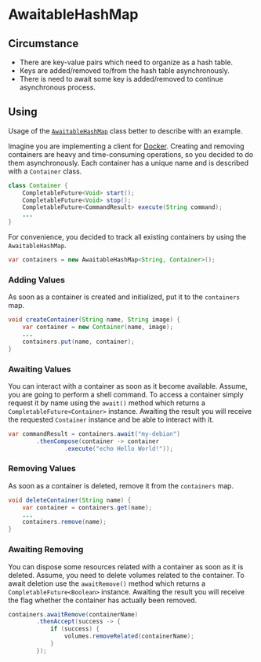# AwaitableHashMap

## Circumstance

* There are key-value pairs which need to organize as a hash table.
* Keys are added/removed to/from the hash table asynchronously.
* There is need to await some key is added/removed to continue asynchronous process.

## Using

Usage of the [`AwaitableHashMap`](../asynchronizer/src/main/java/ru/asynchronizer/util/concurrent/AwaitableHashMap.java) class
better to describe with an example.

Imagine you are implementing a client for [Docker](https://www.docker.com/).
Creating and removing containers are heavy and time-consuming operations, so you decided to do them asynchronously.
Each container has a unique name and is described with a `Container` class.

```java
class Container {
    CompletableFuture<Void> start();
    CompletableFuture<Void> stop();
    CompletableFuture<CommandResult> execute(String command);
    ...
}
```

For convenience, you decided to track all existing containers by using the `AwaitableHashMap`.

```java
var containers = new AwaitableHashMap<String, Container>();
```

### Adding Values

As soon as a container is created and initialized, put it to the `containers` map. 

```java
void createContainer(String name, String image) {
    var container = new Container(name, image);
    ...
    containers.put(name, container);
}
```

### Awaiting Values

You can interact with a container as soon as it become available. Assume, you are going to perform a shell command.
To access a container simply request it by name using the `await()` method which returns a `CompletableFuture<Container>`
instance. Awaiting the result you will receive the requested `Container` instance and be able to interact with it.

```java
var commandResult = containers.await("my-debian")
        .thenCompose(container -> container
                .execute("echo Hello World!"));
```

### Removing Values

As soon as a container is deleted, remove it from the `containers` map.

```java
void deleteContainer(String name) {
    var container = containers.get(name);
    ...
    containers.remove(name);
}
```

### Awaiting Removing

You can dispose some resources related with a container as soon as it is deleted. Assume, you need to delete
volumes related to the container. To await deletion use the `awaitRemove()` method which returns a `CompletableFuture<Boolean>`
instance. Awaiting the result you will receive the flag whether the container has actually been removed.

```java
containers.awaitRemove(containerName)
        .thenAccept(success -> {
            if (success) {
                volumes.removeRelated(containerName);
            }
        });
```
